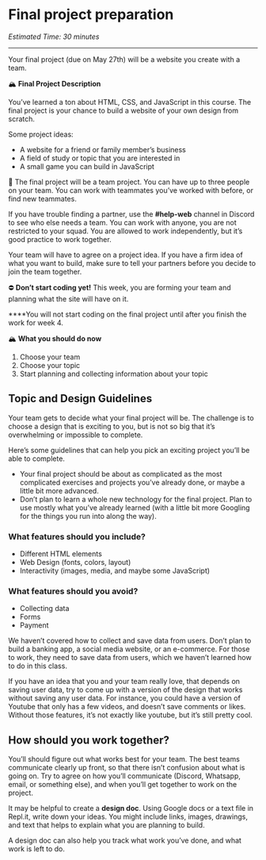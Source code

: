 # Final project preparation

*Estimated Time: 30 minutes*

---

Your final project (due on May 27th) will be a website you create with a team.

<aside>


🏔️ **Final Project Description**

You’ve learned a ton about HTML, CSS, and JavaScript in this course. The final project is your chance to build a website of your own design from scratch.

Some project ideas:

- A website for a friend or family member’s business
- A field of study or topic that you are interested in
- A small game you can build in JavaScript
</aside>

<aside>


👥 The final project will be a team project. You can have up to three people on your team. You can work with teammates you’ve worked with before, or find new teammates.

If you have trouble finding a partner, use the **#help-web** channel in Discord to see who else needs a team. You can work with anyone, you are not restricted to your squad. You are allowed to work independently, but it’s good practice to work together.

Your team will have to agree on a project idea. If you have a firm idea of what you want to build, make sure to tell your partners before you decide to join the team together.

</aside>

<aside>


⛔ **Don’t start coding yet!**
This week, you are forming your team and planning what the site will have on it.

****You will not start coding on the final project until after you finish the work for week 4.

</aside>

<aside>


🏔️ **What you should do now**

1. Choose your team
2. Choose your topic
3. Start planning and collecting information about your topic
</aside>

## Topic and Design Guidelines

Your team gets to decide what your final project will be. The challenge is to choose a design that is exciting to you, but is not so big that it’s overwhelming or impossible to complete.

Here’s some guidelines that can help you pick an exciting project you’ll be able to complete.

- Your final project should be about as complicated as the most complicated exercises and projects you’ve already done, or maybe a little bit more advanced.
- Don’t plan to learn a whole new technology for the final project. Plan to use mostly what you’ve already learned (with a little bit more Googling for the things you run into along the way).

### What features should you **include?**

- Different HTML elements
- Web Design (fonts, colors, layout)
- Interactivity (images, media, and maybe some JavaScript)

### What features should you **avoid**?

- Collecting data
- Forms
- Payment

We haven’t covered how to collect and save data from users. Don’t plan to build a banking app, a social media website, or an e-commerce. For those to work, they need to save data from users, which we haven’t learned how to do in this class.

If you have an idea that you and your team really love, that depends on saving user data, try to come up with a version of the design that works without saving any user data. For instance, you could have a version of Youtube that only has a few videos, and doesn’t save comments or likes. Without those features, it’s not exactly like youtube, but it’s still pretty cool.

## How should you work together?

You’ll should figure out what works best for your team. The best teams communicate clearly up front, so that there isn’t confusion about what is going on. Try to agree on how you’ll communicate (Discord, Whatsapp, email, or something else), and when you’ll get together to work on the project.

It may be helpful to create a **design doc**. Using Google docs or a text file in Repl.it, write down your ideas. You might include links, images, drawings, and text that helps to explain what you are planning to build.

A design doc can also help you track what work you’ve done, and what work is left to do.